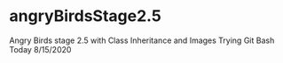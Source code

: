 # angryBirdsStage2.5
Angry Birds stage 2.5 with Class Inheritance and Images
Trying Git Bash Today 8/15/2020